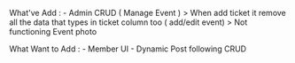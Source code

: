 What've Add : 
	- Admin CRUD ( Manage Event )
	> When add ticket it remove all the data that 
	 types in ticket column too ( add/edit event)
	> Not functioning Event photo
	
What Want to Add :
	- Member UI 
	- Dynamic Post following CRUD
